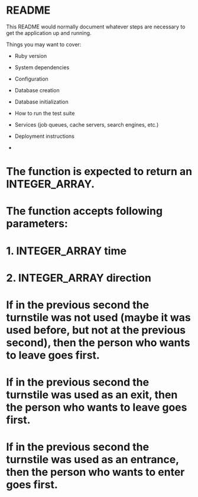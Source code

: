 # README

This README would normally document whatever steps are necessary to get the
application up and running.

Things you may want to cover:

* Ruby version

* System dependencies

* Configuration

* Database creation

* Database initialization

* How to run the test suite

* Services (job queues, cache servers, search engines, etc.)

* Deployment instructions

* 
# The function is expected to return an INTEGER_ARRAY.
# The function accepts following parameters:
# 1. INTEGER_ARRAY time
# 2. INTEGER_ARRAY direction

# If in the previous second the turnstile was not used (maybe it was used before, but not at the previous second), then the person who wants to leave goes first.
# If in the previous second the turnstile was used as an exit, then the person who wants to leave goes first.
# If in the previous second the turnstile was used as an entrance, then the person who wants to enter goes first.
